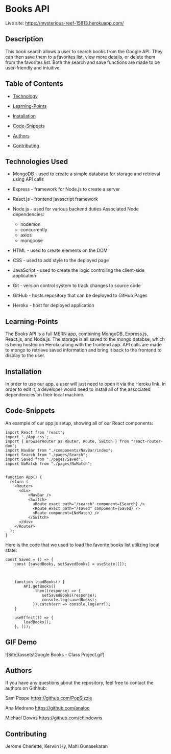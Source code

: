 # Books API

Live site: 
https://mysterious-reef-15813.herokuapp.com/

## Description

This book search allows a user to search books from the Google API. They can then save them to a favorites list, view more details, or delete them from the favorites list. Both the search and save functions are made to be user-friendly and intuitive.

## Table of Contents

  * [Technology](#Technology)

  * [Learning-Points](#Learning-Points)
  
  * [Installation](#Installation)

  * [Code-Snippets](#Code-Snippets)
  
  * [Authors](#Authors)

  * [Contributing](#Contributing)

## Technologies Used

- MongoDB - used to create a simple database for storage and retrieval using API calls
- Express - framework for Node.js to create a server
- React.js - frontend javascript framework
- Node.js - used for various backend duties
    Associated Node dependencies:
    - nodemon
    - concurrently
    - axios
    - mongoose

- HTML - used to create elements on the DOM
- CSS - used to add style to the deployed page
- JavaScript - used to create the logic controlling the client-side application

- Git - version control system to track changes to source code
- GitHub - hosts repository that can be deployed to GitHub Pages
- Heroku - host for deployed application

## Learning-Points

The Books API is a full MERN app, combining MongoDB, Express.js, React.js, and Node.js. The storage is all saved to the mongo databse, which is being hosted on Heroku along with the frontend app. API calls are made to mongo to retrieve saved information and bring it back to the frontend to display to the user.

## Installation

In order to use our app, a user will just need to open it via the Heroku link. In order to edit it, a developer would need to install all of the associated dependencies on their local machine.

## Code-Snippets

An example of our app.js setup, showing all of our React components:

```
import React from 'react';
import './App.css';
import { BrowserRouter as Router, Route, Switch } from "react-router-dom";
import NavBar from "./components/NavBar/index";
import Search from "./pages/Search";
import Saved from "./pages/Saved";
import NoMatch from "./pages/NoMatch";


function App() {
  return (
    <Router>
      <div>
          <NavBar />
          <Switch>
            <Route exact path="/search" component={Search} />
            <Route exact path="/saved" component={Saved} />
            <Route component={NoMatch} />
          </Switch>
      </div>
    </Router>
  );
}
```

Here is the code that we used to load the favorite books list utilizing local state:

```
const Saved = () => {
    const [savedBooks, setSavedBooks] = useState([]);

    

    function loadBooks() {
        API.getBooks()
            .then((response) => {
                setSavedBooks(response);
                console.log(savedBooks);
            }).catch(err => console.log(err));
    }

    useEffect(() => {
        loadBooks();
    }, []);
```

## GIF Demo

![Site](assets\Google Books - Class Project.gif)

## Authors

If you have any questions about the repository, feel free to contact the authors on Githhub:

Sam Poppe
https://github.com/PopSizzle

Ana Medrano
https://github.com/analoo

Michael Downs
https://github.com/chindowns

## Contributing

Jerome Chenette, Kerwin Hy, Mahi Gunasekaran





